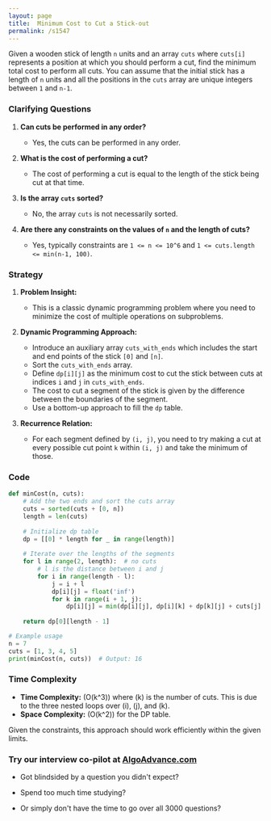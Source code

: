 ```yaml
---
layout: page
title:  Minimum Cost to Cut a Stick-out
permalink: /s1547
---
```


Given a wooden stick of length `n` units and an array `cuts` where `cuts[i]` represents a position at which you should perform a cut, find the minimum total cost to perform all cuts. You can assume that the initial stick has a length of `n` units and all the positions in the `cuts` array are unique integers between `1` and `n-1`.

### Clarifying Questions

1. **Can cuts be performed in any order?**
   - Yes, the cuts can be performed in any order.

2. **What is the cost of performing a cut?**
   - The cost of performing a cut is equal to the length of the stick being cut at that time.

3. **Is the array `cuts` sorted?**
   - No, the array `cuts` is not necessarily sorted.

4. **Are there any constraints on the values of `n` and the length of cuts?**
   - Yes, typically constraints are `1 <= n <= 10^6` and `1 <= cuts.length <= min(n-1, 100)`.

### Strategy

1. **Problem Insight:**
   - This is a classic dynamic programming problem where you need to minimize the cost of multiple operations on subproblems.

2. **Dynamic Programming Approach:**
   - Introduce an auxiliary array `cuts_with_ends` which includes the start and end points of the stick `[0]` and `[n]`.
   - Sort the `cuts_with_ends` array.
   - Define `dp[i][j]` as the minimum cost to cut the stick between cuts at indices `i` and `j` in `cuts_with_ends`.
   - The cost to cut a segment of the stick is given by the difference between the boundaries of the segment.
   - Use a bottom-up approach to fill the `dp` table.

3. **Recurrence Relation:**
   - For each segment defined by `(i, j)`, you need to try making a cut at every possible cut point `k` within `(i, j)` and take the minimum of those.

### Code

```python
def minCost(n, cuts):
    # Add the two ends and sort the cuts array
    cuts = sorted(cuts + [0, n])
    length = len(cuts)
    
    # Initialize dp table
    dp = [[0] * length for _ in range(length)]
    
    # Iterate over the lengths of the segments
    for l in range(2, length):  # no cuts
        # l is the distance between i and j
        for i in range(length - l):
            j = i + l
            dp[i][j] = float('inf')
            for k in range(i + 1, j):
                dp[i][j] = min(dp[i][j], dp[i][k] + dp[k][j] + cuts[j] - cuts[i])
    
    return dp[0][length - 1]

# Example usage
n = 7
cuts = [1, 3, 4, 5]
print(minCost(n, cuts))  # Output: 16
```

### Time Complexity

- **Time Complexity:** \(O(k^3)\) where \(k\) is the number of cuts. This is due to the three nested loops over \(i\), \(j\), and \(k\).
- **Space Complexity:** \(O(k^2)\) for the DP table.

Given the constraints, this approach should work efficiently within the given limits.


### Try our interview co-pilot at [AlgoAdvance.com](https://algoAdvance.com)

- Got blindsided by a question you didn't expect?

- Spend too much time studying?

- Or simply don't have the time to go over all 3000 questions?

